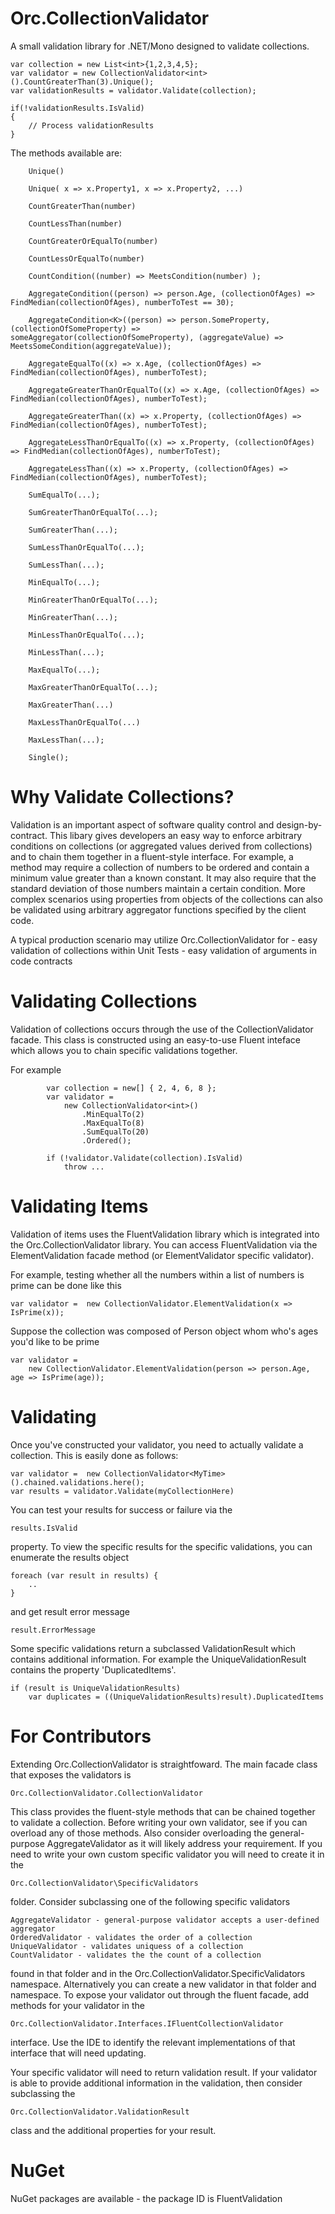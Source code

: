 Orc.CollectionValidator
=======================

A small validation library for .NET/Mono designed to validate collections. 

    var collection = new List<int>{1,2,3,4,5};
    var validator = new CollectionValidator<int>().CountGreaterThan(3).Unique();
    var validationResults = validator.Validate(collection);

	if(!validationResults.IsValid)
	{
		// Process validationResults
	}

The methods available are:

		Unique()
		
		Unique( x => x.Property1, x => x.Property2, ...)
		
		CountGreaterThan(number)
		
		CountLessThan(number)
		
		CountGreaterOrEqualTo(number)
		
		CountLessOrEqualTo(number)
		
		CountCondition((number) => MeetsCondition(number) );
		
		AggregateCondition((person) => person.Age, (collectionOfAges) => FindMedian(collectionOfAges), numberToTest == 30);
		
		AggregateCondition<K>((person) => person.SomeProperty,  (collectionOfSomeProperty) => someAggregator(collectionOfSomeProperty), (aggregateValue) => MeetsSomeCondition(aggregateValue));
		
		AggregateEqualTo((x) => x.Age, (collectionOfAges) => FindMedian(collectionOfAges), numberToTest);
		
		AggregateGreaterThanOrEqualTo((x) => x.Age, (collectionOfAges) => FindMedian(collectionOfAges), numberToTest);
		
		AggregateGreaterThan((x) => x.Property, (collectionOfAges) => FindMedian(collectionOfAges), numberToTest);
		
		AggregateLessThanOrEqualTo((x) => x.Property, (collectionOfAges) => FindMedian(collectionOfAges), numberToTest);
		
		AggregateLessThan((x) => x.Property, (collectionOfAges) => FindMedian(collectionOfAges), numberToTest);

		SumEqualTo(...);

		SumGreaterThanOrEqualTo(...);

		SumGreaterThan(...);

		SumLessThanOrEqualTo(...);

		SumLessThan(...);

		MinEqualTo(...);

		MinGreaterThanOrEqualTo(...);

		MinGreaterThan(...);

		MinLessThanOrEqualTo(...);

		MinLessThan(...);

		MaxEqualTo(...);

		MaxGreaterThanOrEqualTo(...);

		MaxGreaterThan(...)

		MaxLessThanOrEqualTo(...)

		MaxLessThan(...);

		Single();


Why Validate Collections?
=========================
Validation is an important aspect of software quality control and design-by-contract. This libary gives developers an easy way to enforce arbitrary conditions on collections (or aggregated values derived from collections) and to chain them together in a fluent-style interface. For example, a method may require a collection of numbers to be ordered and contain a minimum value greater than a known constant. It may also require that the standard deviation of those numbers maintain a certain condition. More complex scenarios using properties from objects of the collections can also be validated using arbitrary aggregator functions specified by the client code.

A typical production scenario may utilize Orc.CollectionValidator for
	- easy validation of collections within Unit Tests
	- easy validation of arguments in code contracts

	
Validating Collections
======================
Validation of collections occurs through the use of the CollectionValidator facade. This class is constructed using an easy-to-use Fluent inteface which allows you to chain specific validations together.

For example 

			var collection = new[] { 2, 4, 6, 8 };
			var validator =
				new CollectionValidator<int>()
					.MinEqualTo(2)
					.MaxEqualTo(8)
					.SumEqualTo(20)
					.Ordered();

			if (!validator.Validate(collection).IsValid)
				throw ...


				
Validating Items
================

Validation of items uses the FluentValidation library which is integrated into the Orc.CollectionValidator library. You can access FluentValidation via the ElementValidation facade method (or ElementValidator specific validator).

For example, testing whether all the numbers within a list of numbers is prime can be done like this

	var validator =  new CollectionValidator.ElementValidation(x => IsPrime(x));
		
Suppose the collection was composed of Person object whom who's ages you'd like to be prime

	var validator = 
		new CollectionValidator.ElementValidation(person => person.Age, age => IsPrime(age));


Validating
==========

Once you've constructed your validator, you need to actually validate a collection. This is easily done as follows:

	var validator =  new CollectionValidator<MyTime>().chained.validations.here();
	var results = validator.Validate(myCollectionHere)

You can test your results for success or failure via the

	results.IsValid 
	
property. To view the specific results for the specific validations, you can enumerate the results object 

	foreach (var result in results) {
		..
	}

and get result error message

	result.ErrorMessage

Some specific validations return a subclassed ValidationResult which contains additional information. For example the UniqueValidationResult contains the property 'DuplicatedItems'.

	if (result is UniqueValidationResults)
		var duplicates = ((UniqueValidationResults)result).DuplicatedItems


	

For Contributors
================

Extending Orc.CollectionValidator is straightfoward. The main facade class that exposes the validators is

	Orc.CollectionValidator.CollectionValidator 

This class provides the fluent-style methods that can be chained together to validate a collection. Before writing your own validator, see if you can overload any of those methods. Also consider overloading the general-purpose AggregateValidator as it will likely address your requirement. If you need to write your own custom specific validator you will need to create it in the

	Orc.CollectionValidator\SpecificValidators 

folder. Consider subclassing one of the following specific validators

	AggregateValidator - general-purpose validator accepts a user-defined aggregator
	OrderedValidator - validates the order of a collection
	UniqueValidator - validates uniquess of a collection
	CountValidator - validates the the count of a collection

found in that folder and in the Orc.CollectionValidator.SpecificValidators namespace. Alternatively you can create a new validator in that folder and namespace. To expose your validator out through the fluent facade, add methods for your validator in the 

	Orc.CollectionValidator.Interfaces.IFluentCollectionValidator 
	
interface. Use the IDE to identify the relevant implementations of that interface that will need updating. 

Your specific validator will need to return validation result. If your validator is able to provide additional information in the validation, then consider subclassing the

	Orc.CollectionValidator.ValidationResult
	
class and the additional properties for your result.


NuGet
=====		
		
NuGet packages are available - the package ID is FluentValidation

